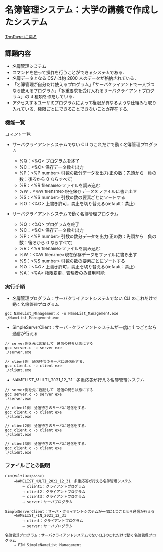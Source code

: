 # 名簿管理システム：大学の講義で作成したシステム

[TopPage に戻る](../README.md)

## 課題内容

- 名簿管理システム
- コマンドを使って操作を行うことができるシステムである．
- 名簿データとなる CSV は約 2800 人のデータが格納されている．
- 「名簿管理が自分だけ使えるプログラム」「サーバクライアントで一人づつなら使えるプログラム」「多重要求を受け入れるサーバクライアントプログラム」の 3 種類を作成している．
- アクセスするユーザのプログラムによって権限が異なるような仕組みも取り入れている．権限ごとにできることできないことが存在する．

### 機能一覧

コマンド一覧

- サーバクライアントシステムでない CLI のこれだけで動く名簿管理プログラム

  - %Q：<%Q> プログラムを終了
  - %C：<%C> 保存データ数を出力
  - %P：<%P number> 引数の数分データを出力(正の数：先頭から　負の数：後ろから 0 ならすべて)
  - %R：<%R filename>ファイルを読み込む
  - %W：<%W filename>現在保存データをファイルに書き出す
  - %S：<%S number> 引数の数の要素ごとにソートする
  - %O：<%O> 上書き許可，禁止を切り替える(default：禁止)

- サーバクライアントシステムで動く名簿管理プログラム
  - %Q：<%Q> プログラムを終了
  - %C：<%C> 保存データ数を出力
  - %P：<%P number> 引数の数分データを出力(正の数：先頭から　負の数：後ろから 0 ならすべて)
  - %R：<%R filename>ファイルを読み込む
  - %W：<%W filename>現在保存データをファイルに書き出す
  - %S：<%S number> 引数の数の要素ごとにソートする
  - %O：<%O> 上書き許可，禁止を切り替える(default：禁止)
  - %A：<%A> 権限変更，管理者のみ使用可能

### 実行手順

- 名簿管理プログラム：サーバクライアントシステムでない CLI のこれだけで動く名簿管理プログラム

```Shell
gcc NameList_Management.c -o NameList_Management.exe
./NameList_Management.exe
```

- SimpleServerClient：サーバ・クライアントシステムが一度に 1 つごとなら通信が行える

```Shell
// server側を先に起動して，通信の待ち状態にする
gcc server.c -o server.exe
./server.exe

// client側　通信待ちのサーバに通信をする．
gcc client.c -o client.exe
./client.exe
```

- NAMELIST_MULTI_2021_12_31：多重応答が行える名簿管理システム

```Shell
// server側を先に起動して，通信の待ち状態にする
gcc server.c -o server.exe
./server.exe

// client1側　通信待ちのサーバに通信をする．
gcc client.c -o client.exe
./client.exe

// client2側　通信待ちのサーバに通信をする．
gcc client.c -o client.exe
./client.exe

// client3側　通信待ちのサーバに通信をする．
gcc client.c -o client.exe
./client.exe
```

### ファイルごとの説明

```Shell
FIN(MultiResponse)
	→NAMELIST_MULTI_2021_12_31：多重応答が行える名簿管理システム
		→ client1：クライアントプログラム
		→ client2：クライアントプログラム
		→ client3：クライアントプログラム
		→ server：サーバプログラム

SimpleServerClient：サーバ・クライアントシステムが一度に1つごとなら通信が行える
	→NAMELIST_FIN_2021_12_31
		→ client：クライアントプログラム
		→ server：サーバプログラム

名簿管理プログラム：サーバクライアントシステムでないCLIのこれだけで動く名簿管理プログラム
	→ FIN_SimpleNameList_Management
```
